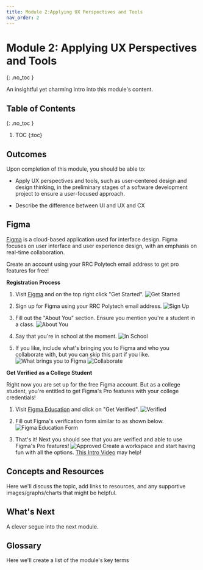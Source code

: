 ```yaml
---
title: Module 2:Applying UX Perspectives and Tools
nav_order: 2
---
```


<!-- prettier-ignore-start-->

# Module 2: Applying UX Perspectives and Tools
{: .no_toc }

An insightful yet charming intro into this module's content.

## Table of Contents
{: .no_toc }

1. TOC
{:toc}
      
<!-- prettier-ignore-end -->

## Outcomes

Upon completion of this module, you should be able to:

- Apply UX perspectives and tools, such as user-centered design and design thinking, in the preliminary stages of a software development project to ensure a user-focused approach.

- Describe the difference between UI and UX and CX

## Figma

[Figma](https://www.figma.com) is a cloud-based application used for interface design. Figma focuses on user interface and user experience design, with an emphasis on real-time collaboration.

Create an account using your RRC Polytech email address to get pro features for free!

**Registration Process**

1. Visit [Figma](https://www.figma.com) and on the top right click "Get Started". ![Get Started](getstarted.png)

1. Sign up for Figma using your RRC Polytech email address. ![Sign Up](figma1.png)

1. Fill out the "About You" section. Ensure you mention you're a student in a class. ![About You](figma3.png)

1. Say that you're in school at the moment. ![In School](figma4.png)

1. If you like, include what's bringing you to Figma and who you collaborate with, but you can skip this part if you like. ![What brings you to Figma](figma5.png) ![Collaborate](figma6.png)

**Get Verified as a College Student**

Right now you are set up for the free Figma account. But as a college student, you're entitled to get Figma's Pro features with your college credentials!

1. Visit [Figma Education](https://www.figma.com/education) and click on "Get Verified". ![Verified](figma0.png)

1. Fill out Figma's verification form similar to as shown below. ![Figma Education Form](figma7.png)

1. That's it! Next you should see that you are verified and able to use Figma's Pro features! ![Approved](figma8.png) Create a workspace and start having fun with all the options. [This Intro Video](https://youtu.be/jk1T0CdLxwU?t=85) may help!

## Concepts and Resources

Here we'll discuss the topic, add links to resources, and any supportive images/graphs/charts that might be helpful.

## What's Next

A clever segue into the next module.

## Glossary

Here we'll create a list of the module's key terms
